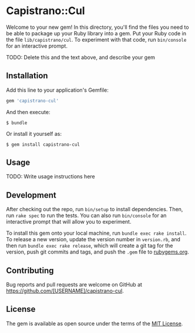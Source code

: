# Capistrano::Cul

Welcome to your new gem! In this directory, you'll find the files you need to be able to package up your Ruby library into a gem. Put your Ruby code in the file `lib/capistrano/cul`. To experiment with that code, run `bin/console` for an interactive prompt.

TODO: Delete this and the text above, and describe your gem

## Installation

Add this line to your application's Gemfile:

```ruby
gem 'capistrano-cul'
```

And then execute:

    $ bundle

Or install it yourself as:

    $ gem install capistrano-cul

## Usage

TODO: Write usage instructions here

## Development

After checking out the repo, run `bin/setup` to install dependencies. Then, run `rake spec` to run the tests. You can also run `bin/console` for an interactive prompt that will allow you to experiment.

To install this gem onto your local machine, run `bundle exec rake install`. To release a new version, update the version number in `version.rb`, and then run `bundle exec rake release`, which will create a git tag for the version, push git commits and tags, and push the `.gem` file to [rubygems.org](https://rubygems.org).

## Contributing

Bug reports and pull requests are welcome on GitHub at https://github.com/[USERNAME]/capistrano-cul.

## License

The gem is available as open source under the terms of the [MIT License](http://opensource.org/licenses/MIT).
